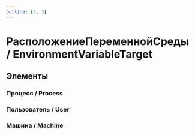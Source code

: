 ```yaml
---
outline: [2, 3]
---
```


# РасположениеПеременнойСреды / EnvironmentVariableTarget


## Элементы


### Процесс / Process


### Пользователь / User


### Машина / Machine

